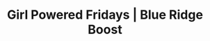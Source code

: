 ---
draft: false
title: "Girl Powered Fridays | Blue Ridge Boost"
page_title: "Girl Powered Fridays"
description: "Free STEM events for girls ages 6 to 8"
weight: "1"
ages: "Events for girls ages six to eight"

meetings: 
- meeting: "2024-09-13"
  data_item_description: "Block Coding"
  product_id: "680155044"
- meeting: "2024-11-01"
  data_item_description: "Lego Robotics"
  product_id: "680165666"
- meeting: "2025-01-10"
  data_item_description: "Vex Robotics"
  product_id: "680166642"
- meeting: "2025-02-21"
  data_item_description: "Sphero Robotics"
  product_id: "680168118"
- meeting: "2025-04-11"
  data_item_description: "Aerial Drones"
  product_id: "680165667"
---